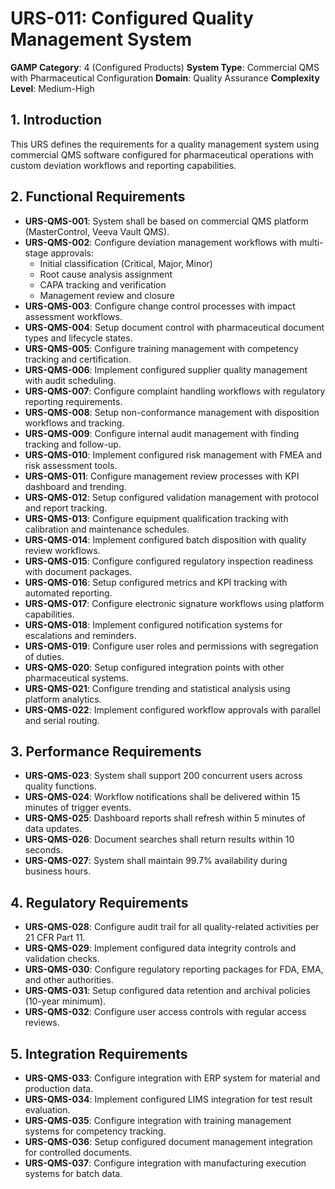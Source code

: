 # URS-011: Configured Quality Management System
**GAMP Category**: 4 (Configured Products)
**System Type**: Commercial QMS with Pharmaceutical Configuration
**Domain**: Quality Assurance
**Complexity Level**: Medium-High

## 1. Introduction
This URS defines the requirements for a quality management system using commercial QMS software configured for pharmaceutical operations with custom deviation workflows and reporting capabilities.

## 2. Functional Requirements
- **URS-QMS-001**: System shall be based on commercial QMS platform (MasterControl, Veeva Vault QMS).
- **URS-QMS-002**: Configure deviation management workflows with multi-stage approvals:
  - Initial classification (Critical, Major, Minor)
  - Root cause analysis assignment
  - CAPA tracking and verification
  - Management review and closure
- **URS-QMS-003**: Configure change control processes with impact assessment workflows.
- **URS-QMS-004**: Setup document control with pharmaceutical document types and lifecycle states.
- **URS-QMS-005**: Configure training management with competency tracking and certification.
- **URS-QMS-006**: Implement configured supplier quality management with audit scheduling.
- **URS-QMS-007**: Configure complaint handling workflows with regulatory reporting requirements.
- **URS-QMS-008**: Setup non-conformance management with disposition workflows and tracking.
- **URS-QMS-009**: Configure internal audit management with finding tracking and follow-up.
- **URS-QMS-010**: Implement configured risk management with FMEA and risk assessment tools.
- **URS-QMS-011**: Configure management review processes with KPI dashboard and trending.
- **URS-QMS-012**: Setup configured validation management with protocol and report tracking.
- **URS-QMS-013**: Configure equipment qualification tracking with calibration and maintenance schedules.
- **URS-QMS-014**: Implement configured batch disposition with quality review workflows.
- **URS-QMS-015**: Configure configured regulatory inspection readiness with document packages.
- **URS-QMS-016**: Setup configured metrics and KPI tracking with automated reporting.
- **URS-QMS-017**: Configure electronic signature workflows using platform capabilities.
- **URS-QMS-018**: Implement configured notification systems for escalations and reminders.
- **URS-QMS-019**: Configure user roles and permissions with segregation of duties.
- **URS-QMS-020**: Setup configured integration points with other pharmaceutical systems.
- **URS-QMS-021**: Configure trending and statistical analysis using platform analytics.
- **URS-QMS-022**: Implement configured workflow approvals with parallel and serial routing.

## 3. Performance Requirements
- **URS-QMS-023**: System shall support 200 concurrent users across quality functions.
- **URS-QMS-024**: Workflow notifications shall be delivered within 15 minutes of trigger events.
- **URS-QMS-025**: Dashboard reports shall refresh within 5 minutes of data updates.
- **URS-QMS-026**: Document searches shall return results within 10 seconds.
- **URS-QMS-027**: System shall maintain 99.7% availability during business hours.

## 4. Regulatory Requirements
- **URS-QMS-028**: Configure audit trail for all quality-related activities per 21 CFR Part 11.
- **URS-QMS-029**: Implement configured data integrity controls and validation checks.
- **URS-QMS-030**: Configure regulatory reporting packages for FDA, EMA, and other authorities.
- **URS-QMS-031**: Setup configured data retention and archival policies (10-year minimum).
- **URS-QMS-032**: Configure user access controls with regular access reviews.

## 5. Integration Requirements
- **URS-QMS-033**: Configure integration with ERP system for material and production data.
- **URS-QMS-034**: Implement configured LIMS integration for test result evaluation.
- **URS-QMS-035**: Configure integration with training management systems for competency tracking.
- **URS-QMS-036**: Setup configured document management integration for controlled documents.
- **URS-QMS-037**: Configure integration with manufacturing execution systems for batch data.